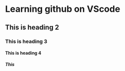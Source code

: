 # Learning github on VScode
## This is heading 2
### This is heading 3
#### This is heading 4
##### This